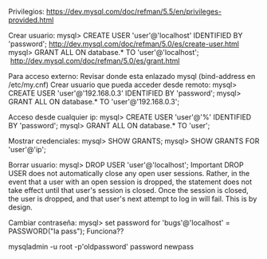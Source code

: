Privilegios: https://dev.mysql.com/doc/refman/5.5/en/privileges-provided.html

Crear usuario:
mysql> CREATE USER 'user'@'localhost' IDENTIFIED BY 'password'; http://dev.mysql.com/doc/refman/5.0/es/create-user.html
mysql> GRANT ALL ON database.* TO 'user'@'localhost';  http://dev.mysql.com/doc/refman/5.0/es/grant.html

Para acceso externo:
	Revisar donde esta enlazado mysql (bind-address en /etc/my.cnf)
	Crear usuario que pueda acceder desde remoto:
	mysql> CREATE USER 'user'@'192.168.0.3' IDENTIFIED BY 'password';
	mysql> GRANT ALL ON database.* TO 'user'@'192.168.0.3';

Acceso desde cualquier ip:
	 mysql> CREATE USER 'user'@'%' IDENTIFIED BY 'password';
	 mysql> GRANT ALL ON database.* TO 'user';


Mostrar credenciales:
mysql> SHOW GRANTS;
mysql> SHOW GRANTS FOR 'user'@'ip';

Borrar usuario:
mysql> DROP USER 'user'@'localhost';
Important
DROP USER does not automatically close any open user sessions. Rather, in the event that a user with an open session is dropped, the statement does not take effect until that user's session is closed. Once the session is closed, the user is dropped, and that user's next attempt to log in will fail. This is by design.

Cambiar contraseña:
mysql> set password for 'bugs'@'localhost' = PASSWORD("la pass");
Funciona??

mysqladmin -u root -p'oldpassword' password newpass
